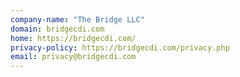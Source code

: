 ```yaml
---
company-name: "The Bridge LLC"
domain: bridgecdi.com
home: https://bridgecdi.com/
privacy-policy: https://bridgecdi.com/privacy.php
email: privacy@bridgecdi.com
---
```




